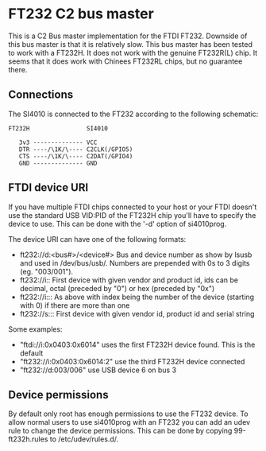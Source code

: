 # FT232 C2 bus master
This is a C2 Bus master implementation for the FTDI FT232. Downside of this bus
master is that it is relatively slow. This bus master has been tested to work
with a FT232H. It does not work with the genuine FT232R(L) chip. It seems that
it does work with Chinees FT232RL chips, but no guarantee there.

## Connections
The SI4010 is connected to the FT232 according to the following schematic:

    FT232H                SI4010

       3v3 -------------- VCC
       DTR ----/\1K/\---- C2CLK(/GPIO5)
       CTS ----/\1K/\---- C2DAT(/GPIO4)
       GND -------------- GND

## FTDI device URI
If you have multiple FTDI chips connected to your host or your FTDI doesn't use
the standard USB VID:PID of the FT232H chip you'll have to specify the device
to use. This can be done with the '-d' option of si4010prog.

The device URI can have one of the following formats:
 * ft232://d:<bus#>/<device#>
   Bus and device number as show by lsusb and used in /dev/bus/usb/. Numbers
   are prepended with 0s to 3 digits (eg. "003/001").
 * ft232://i:<vendor>:<product>
   First device with given vendor and product id, ids can be decimal, octal
   (preceded by "0") or hex (preceded by "0x")
 * ft232://i:<vendor>:<product>:<index>
   As above with index being the number of the device (starting with 0) if
   there are more than one
 * ft232://s:<vendor>:<product>:<serial>
   First device with given vendor id, product id and serial string

Some examples:
 * "ftdi://i:0x0403:0x6014" uses the first FT232H device found. This is the
   default
 * "ft232://i:0x0403:0x6014:2" use the third FT232H device connected
 * "ft232://d:003/006" use USB device 6 on bus 3

## Device permissions
By default only root has enough permissions to use the FT232 device. To allow
normal users to use si4010prog with an FT232 you can add an udev rule to change
the device permissions. This can be done by copying 99-ft232h.rules to
/etc/udev/rules.d/.
